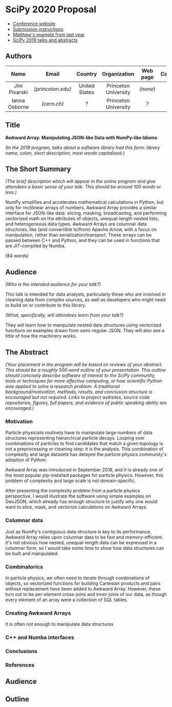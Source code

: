 # SciPy 2020 Proposal

   * [Conference website](https://www.scipy2020.scipy.org/)
   * [Submission instructions](https://www.scipy2020.scipy.org/talk-poster-presentations)
   * [Matthew's example from last year](https://github.com/matthewfeickert/SciPy2019-Proposal#readme)
   * [SciPy 2019 talks and abstracts](https://www.youtube.com/playlist?list=PLYx7XA2nY5GcDQblpQ_M1V3PQPoLWiDAC)

## Authors

| Name | Email | Country | Organization | Web page | Corresponding? |
|:-:|:-:|:-:|:-:|:-:|:-:|
| Jim Pivarski | _(princeton.edu)_ | United States | Princeton University | _(none)_ | **yes** |
| Ianna Osborne | _(cern.ch)_ | ? | Princeton University | ? | |

## Title

**Awkward Array: Manipulating JSON-like Data with NumPy-like Idioms**

_(In the 2019 program, talks about a software library had this form: library name, colon, short description, most words capitalized.)_

## The Short Summary

_(The brief description which will appear in the online program and give attendees a basic sense of your talk. This should be around 100 words or less.)_

NumPy simplifies and accelerates mathematical calculations in Python, but only for rectilinear arrays of numbers. Awkward Array provides a similar interface for JSON-like data: slicing, masking, broadcasting, and performing vectorized math on the attributes of objects, unequal-length nested lists, and heterogeneous data types. Awkward Arrays are columnar data structures, like (and convertible to/from) Apache Arrow, with a focus on manipulation, rather than serialization/transport. These arrays can be passed between C++ and Python, and they can be used in functions that are JIT-compiled by Numba.

_(84 words)_

## Audience

_(Who is the intended audience for your talk?)_

This talk is intended for data analysts, particularly those who are involved in cleaning data from complex sources, as well as developers who might need to build on or contribute to this library.

_(What, specifically, will attendees learn from your talk?)_

They will learn how to manipulate nested data structures using vectorized functions on examples drawn from semi-regular JSON. They will also see a little of how the machinery works.

## The Abstract

_(Your placement in the program will be based on reviews of your abstract. This should be a roughly 500 word outline of your presentation. This outline should concisely describe software of interest to the SciPy community, tools or techniques for more effective computing, or how scientific Python was applied to solve a research problem. A traditional background/motivation, methods, results, and conclusion structure is encouraged but not required. Links to project websites, source code repositories, figures, full papers, and evidence of public speaking ability are encouraged.)_

### Motivation

Particle physicists routinely have to manipulate large numbers of data structures representing hierarchical particle decays. Looping over combinations of particles to find candidates that match a given topology is not a preprocessing or cleaning step: it is the analysis. This combination of complexity and large datasets has delayed the particle physics community's adoption of Python.

Awkward Array was introduced in September 2018, and it is already one of the most popular pip-installed packages for particle physics. However, this problem of complexity and large scale is not domain-specific.

After presenting the complexity problem from a particle physics perspective, I would illustrate the software using simple examples on GeoJSON, which already has enough structure to justify why one would want to slice, mask, and vectorize calculations on Awkward Arrays.

### Columnar data

Just as NumPy's contiguous data structure is key to its performance, Awkward Array relies upon columnar data to be fast and memory-efficient. It's not obvious how nested, unequal-length data can be expressed in a columnar form, so I would take some time to show how data structures can be built and manipulated.

### Combinatorics

In particle physics, we often need to iterate through combinations of objects, so vectorized functions for building Cartesian products and pairs without replacement have been added to Awkward Array. However, these turn out to be per-element cross-joins and inner-joins of our data, as though every element of an array were a collection of SQL tables.



### Creating Awkward Arrays

It is often not enough to manipulate data structures


### C++ and Numba interfaces

### Conclusions

### References



## Audience





## Outline

